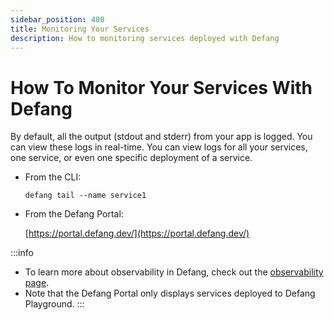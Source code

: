 ```yaml
---
sidebar_position: 400
title: Monitoring Your Services
description: How to monitoring services deployed with Defang
---
```


# How To Monitor Your Services With Defang

By default, all the output (stdout and stderr) from your app is logged. You can view these logs in real-time. You can view logs for all your services, one service, or even one specific deployment of a service.

- From the CLI:

    ```tsx
    defang tail --name service1
    ```

- From the Defang Portal:

    [https://portal.defang.dev/](https://portal.defang.dev/)


:::info
* To learn more about observability in Defang, check out the [observability page](../concepts/observability.md).
* Note that the Defang Portal only displays services deployed to Defang Playground.
:::
